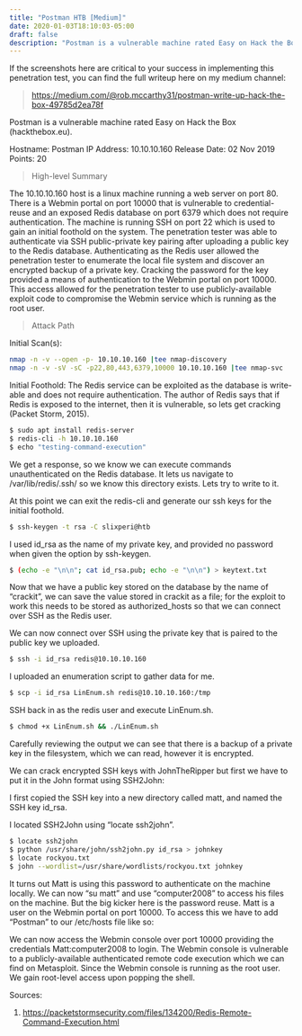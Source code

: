 ```yaml
---
title: "Postman HTB [Medium]"
date: 2020-01-03T18:10:03-05:00
draft: false
description: "Postman is a vulnerable machine rated Easy on Hack the Box (hackthebox.eu). | API and Python RCE, SQL Query Vulnerabilities"
---
```


If the screenshots here are critical to your success in implementing this penetration test, you can find the full writeup here on my medium channel: 

> https://medium.com/@rob.mccarthy31/postman-write-up-hack-the-box-49785d2ea78f

Postman is a vulnerable machine rated Easy on Hack the Box (hackthebox.eu).

Hostname: Postman
IP Address: 10.10.10.160
Release Date: 02 Nov 2019
Points: 20

> High-level Summary

The 10.10.10.160 host is a linux machine running a web server on port 80. There is a Webmin portal on port 10000 that is vulnerable to credential-reuse and an exposed Redis database on port 6379 which does not require authentication. The machine is running SSH on port 22 which is used to gain an initial foothold on the system.
The penetration tester was able to authenticate via SSH public-private key pairing after uploading a public key to the Redis database. Authenticating as the Redis user allowed the penetration tester to enumerate the local file system and discover an encrypted backup of a private key. Cracking the password for the key provided a means of authentication to the Webmin portal on port 10000. This access allowed for the penetration tester to use publicly-available exploit code to compromise the Webmin service which is running as the root user.

>Attack Path

Initial Scan(s):
```bash
nmap -n -v --open -p- 10.10.10.160 |tee nmap-discovery
nmap -n -v -sV -sC -p22,80,443,6379,10000 10.10.10.160 |tee nmap-svc
```

Initial Foothold:
The Redis service can be exploited as the database is write-able and does not require authentication. The author of Redis says that if Redis is exposed to the internet, then it is vulnerable, so lets get cracking (Packet Storm, 2015).

```bash
$ sudo apt install redis-server
$ redis-cli -h 10.10.10.160
$ echo "testing-command-execution"
```

We get a response, so we know we can execute commands unauthenticated on the Redis database. It lets us navigate to /var/lib/redis/.ssh/ so we know this directory exists. Lets try to write to it.

At this point we can exit the redis-cli and generate our ssh keys for the initial foothold.

```bash
$ ssh-keygen -t rsa -C slixperi@htb
```

I used id_rsa as the name of my private key, and provided no password when given the option by ssh-keygen.

```bash
$ (echo -e "\n\n"; cat id_rsa.pub; echo -e "\n\n") > keytext.txt
```

Now that we have a public key stored on the database by the name of “crackit”, we can save the value stored in crackit as a file; for the exploit to work this needs to be stored as authorized_hosts so that we can connect over SSH as the Redis user.


We can now connect over SSH using the private key that is paired to the public key we uploaded.

```bash
$ ssh -i id_rsa redis@10.10.10.160
```

I uploaded an enumeration script to gather data for me.

```bash
$ scp -i id_rsa LinEnum.sh redis@10.10.10.160:/tmp
```

SSH back in as the redis user and execute LinEnum.sh.


```bash
$ chmod +x LinEnum.sh && ./LinEnum.sh
```

Carefully reviewing the output we can see that there is a backup of a private key in the filesystem, which we can read, however it is encrypted.

We can crack encrypted SSH keys with JohnTheRipper but first we have to put it in the John format using SSH2John:

I first copied the SSH key into a new directory called matt, and named the SSH key id_rsa.

I located SSH2John using “locate ssh2john”.

```bash
$ locate ssh2john
$ python /usr/share/john/ssh2john.py id_rsa > johnkey
$ locate rockyou.txt
$ john --wordlist=/usr/share/wordlists/rockyou.txt johnkey
```

It turns out Matt is using this password to authenticate on the machine locally. We can now “su matt” and use “computer2008” to access his files on the machine. But the big kicker here is the password reuse. Matt is a user on the Webmin portal on port 10000. To access this we have to add “Postman” to our /etc/hosts file like so:

We can now access the Webmin console over port 10000 providing the credentials Matt:computer2008 to login.
The Webmin console is vulnerable to a publicly-available authenticated remote code execution which we can find on Metasploit. Since the Webmin console is running as the root user. We gain root-level access upon popping the shell.

Sources:
1) https://packetstormsecurity.com/files/134200/Redis-Remote-Command-Execution.html


